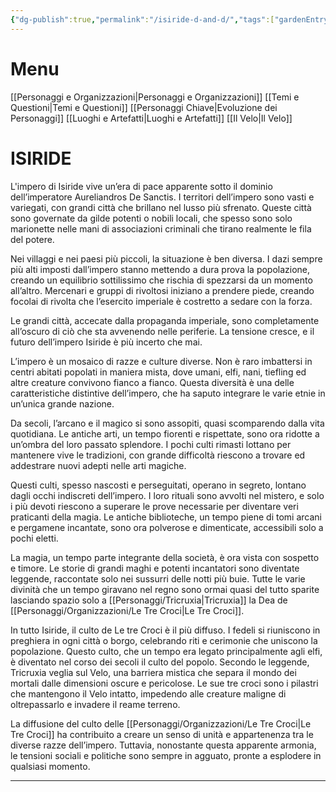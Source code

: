 ```yaml
---
{"dg-publish":true,"permalink":"/isiride-d-and-d/","tags":["gardenEntry"],"noteIcon":""}
---
```


# Menu
[[Personaggi e Organizzazioni\|Personaggi e Organizzazioni]]
[[Temi e Questioni\|Temi e Questioni]]
[[Personaggi Chiave\|Evoluzione dei Personaggi]]
[[Luoghi e Artefatti\|Luoghi e Artefatti]]
[[Il Velo\|Il Velo]]
# ISIRIDE
L'impero di Isiride vive un’era di pace apparente sotto il dominio dell’imperatore Aureliandros De Sanctis. I territori dell’impero sono vasti e variegati, con grandi città che brillano nel lusso più sfrenato. Queste città sono governate da gilde potenti o nobili locali, che spesso sono solo marionette nelle mani di associazioni criminali che tirano realmente le fila del potere.

Nei villaggi e nei paesi più piccoli, la situazione è ben diversa. I dazi sempre più alti imposti dall’impero stanno mettendo a dura prova la popolazione, creando un equilibrio sottilissimo che rischia di spezzarsi da un momento all’altro. Mercenari e gruppi di rivoltosi iniziano a prendere piede, creando focolai di rivolta che l’esercito imperiale è costretto a sedare con la forza.

Le grandi città, accecate dalla propaganda imperiale, sono completamente all’oscuro di ciò che sta avvenendo nelle periferie. La tensione cresce, e il futuro dell’impero Isiride è più incerto che mai.

L’impero è un mosaico di razze e culture diverse. Non è raro imbattersi in centri abitati popolati in maniera mista, dove umani, elfi, nani, tiefling ed altre creature convivono fianco a fianco. Questa diversità è una delle caratteristiche distintive dell’impero, che ha saputo integrare le varie etnie in un’unica grande nazione.

Da secoli, l’arcano e il magico si sono assopiti, quasi scomparendo dalla vita quotidiana. Le antiche arti, un tempo fiorenti e rispettate, sono ora ridotte a un’ombra del loro passato splendore. I pochi culti rimasti lottano per mantenere vive le tradizioni, con grande difficoltà riescono a trovare ed addestrare nuovi adepti nelle arti magiche.

Questi culti, spesso nascosti e perseguitati, operano in segreto, lontano dagli occhi indiscreti dell’impero. I loro rituali sono avvolti nel mistero, e solo i più devoti riescono a superare le prove necessarie per diventare veri praticanti della magia. Le antiche biblioteche, un tempo piene di tomi arcani e pergamene incantate, sono ora polverose e dimenticate, accessibili solo a pochi eletti.

La magia, un tempo parte integrante della società, è ora vista con sospetto e timore. Le storie di grandi maghi e potenti incantatori sono diventate leggende, raccontate solo nei sussurri delle notti più buie. Tutte le varie divinità che un tempo giravano nel regno sono ormai quasi del tutto sparite lasciando spazio solo a [[Personaggi/Tricruxia\|Tricruxia]] la Dea de [[Personaggi/Organizzazioni/Le Tre Croci\|Le Tre Croci]].

In tutto Isiride, il culto de Le tre Croci è il più diffuso. I fedeli si riuniscono in preghiera in ogni città o borgo, celebrando riti e cerimonie che uniscono la popolazione. Questo culto, che un tempo era legato principalmente agli elfi, è diventato nel corso dei secoli il culto del popolo. Secondo le leggende, Tricruxia veglia sul Velo, una barriera mistica che separa il mondo dei mortali dalle dimensioni oscure e pericolose. Le sue tre croci sono i pilastri che mantengono il Velo intatto, impedendo alle creature maligne di oltrepassarlo e invadere il reame terreno.

La diffusione del culto delle [[Personaggi/Organizzazioni/Le Tre Croci\|Le Tre Croci]] ha contribuito a creare un senso di unità e appartenenza tra le diverse razze dell’impero. Tuttavia, nonostante questa apparente armonia, le tensioni sociali e politiche sono sempre in agguato, pronte a esplodere in qualsiasi momento.

---
